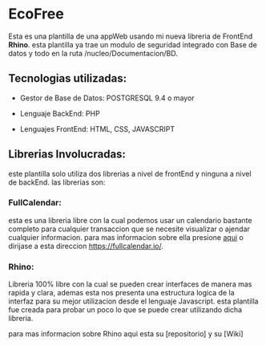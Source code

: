 # EcoFree
Esta es una plantilla de una appWeb usando mi nueva libreria de FrontEnd **Rhino**.
esta plantilla ya trae un modulo de seguridad integrado con Base de datos y todo en la ruta /nucleo/Documentacion/BD.

## Tecnologias utilizadas:
* Gestor de Base de Datos: POSTGRESQL 9.4 o mayor

* Lenguaje BackEnd: PHP

* Lenguajes FrontEnd: HTML, CSS, JAVASCRIPT
## Librerias Involucradas:
este plantilla solo utiliza dos librerias a nivel de frontEnd y ninguna a nivel de backEnd. las librerias son:
### FullCalendar:
esta es una libreria libre con la cual podemos usar un calendario bastante completo para cualquier transaccion que se necesite visualizar o ajendar cualquier informacion.
para mas informacion sobre ella presione [aqui](https://fullcalendar.io/) o dirijase a esta direccion https://fullcalendar.io/.
### Rhino:
Libreria 100% libre con la cual se pueden crear interfaces de manera mas rapida y clara, ademas esta nos presenta una estructura logica de la interfaz para su mejor utilizacion desde el lenguaje Javascript.
esta plantilla fue creada para probar un poco lo que se puede crear utilizando dicha libreria.

para mas informacion sobre Rhino aqui esta su [repositorio] y su [Wiki]  
